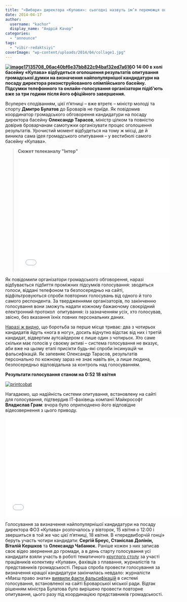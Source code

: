 ```yaml
---
title: "«Вибори» директора «Купави»: сьогодні назвуть ім’я переможця онлайн-голосування"
date: 2014-04-17
author: 
  username: "kachor"
  display_name: "Андрій Качор"
categories: 
  - "announce"
tags: 
  - "vibir-redaktsiyi"
coverImage: "wp-content/uploads/2014/04/collage1.jpg"
---
```


**[![image17135708_06ac40bf6e37bb822c94baf32ed7a616](https://mpz.brovary.org/wp-content/uploads/2014/04/image17135708_06ac40bf6e37bb822c94baf32ed7a616.jpg)](https://mpz.brovary.org/wp-content/uploads/2014/04/image17135708_06ac40bf6e37bb822c94baf32ed7a616.jpg)О 14:00 в холі басейну «Купава» відбудеться оголошення результатів опитування громадської думки на визначення найпопулярнішої кандидатури на посаду директора реконструйованого олімпійського басейну. Підсумки телефонного та онлайн-голосування організатори підіб’ють вже за три години після його офіційного завершення.**

Всупереч сподіванням, цієї п’ятниці – вже втретє – міністр молоді та спорту **Дмитро Булатов** до Броварів не приїде. Як повідомив координатор громадського обговорення кандидатури на посаду директора басейну **Олександр Тарасов**, міністр цілком та повністю довірив броварчанам самотужки організувати процес оголошення результатів. Урочистий момент відбудеться на тому ж місці, де й виникла сама ідея громадського опитування – у вестибюлі самого басейну «Купава».

> **Сюжет телеканалу "Інтер"**
> 
> <iframe src="//www.youtube.com/embed/NfCcmdMxKAM" height="360" width="480" allowfullscreen frameborder="0"></iframe>

Як повідомили організатори громадського обговорення, наразі відбувається підбиття проміжних підсумків голосування: зводяться голоси, віддані телефоном та безпосередньо на сайті, відфільтровуються спроби повторних голосувань від одного й того самого респондента. За твердженнями організаторів, по закінченню голосування вони зможуть надати кожному бажаючому своєрідний електронний протокол  опитування: із зазначенням усіх, хто голосував, звісно, без вказання їхніх повних персональних даних.

[Наразі ж видно,](https://kupava.cobat.com.ua/statistic) що боротьба за перше місце триває: два з чотирьох кандидатів йдуть «нога в ногу», досить відчутно відстає від них і третій кандидат, відвертим аутсайдером є лише один з чотирьох. Хто саме скільки має голосів у своєму активі – система голосування не вказує, аби вже на цьому етапі присікти будь-які спроби інсинуацій чи фальсифікацій. Як запевняє Олександр Тарасов, результатів персонально по кожному зараз не знає навіть він, а лише людина, безпосередньо відповідальна за контроль над голосуванням.

**Результати голосування станом на 0:52 18 квітня**

[![printcobat](https://mpz.brovary.org/wp-content/uploads/2014/04/printcobat.jpg)](https://mpz.brovary.org/wp-content/uploads/2014/04/printcobat.jpg)

Нагадаємо, що надійність системи опитування, встановлену на сайті для голосування, підтвердив ІТ-фахівець компанії Майкрософт **Владислав Грам**: вчора було оприлюднено його відповідне відеозвернення з цього приводу.

<iframe src="//www.youtube.com/embed/PdiQQRxUZ5w" height="315" width="560" allowfullscreen frameborder="0"></iframe>

Голосування за визначення найпопулярнішої кандидатури на посаду директора ФОЗ «Купава» розпочалось у вівторок, 15 квітня о 12:00 і звершиться в той же час цієї п’ятниці, 18 квітня. В «передвиборчій гонці» беруть участь чотири кандидати: **Сергій Бреус, Станіслав Долінін, Віталій Кершков** та **Олександр Чабанюк.** Раніше кожен з них записав своє відео звернення до громади, а в день старту голосування усі кандидати взяли участь в роботі тематичного [круглого столу](https://mpz.brovary.org/kandidati-na-post-direktora-kupavi-za-kruglim-stolom-z-yasovuvali-hto-krashhe/) за участі працівників колективу «Купави», фахівців з плавання, журналістів та представників громадськості. Перша спроба провести голосування за визначення кращої кандидатури закінчилась невдало: журналісти «Маєш право знати» [виявили факти фальсифікацій](https://mpz.brovary.org/publichne-priznachennya-direktora-kupavi-vlada-prodovzhuye-grati-v-naperstki/) в системі голосування, встановленої на сайті Броварської міської ради. Відтак рішенням міністра Булатова було вирішено провести повторне опитування, цього разу під координацією представників громадськості.
